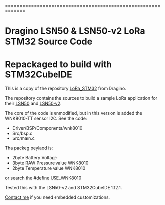 =============================================================
# Dragino LSN50 & LSN50-v2 LoRa STM32 Source Code
  Repackaged to build with STM32CubeIDE
=============================================================

This is a copy of the repository [LoRa_STM32](https://github.com/dragino/LoRa_STM32) from Dragino. 

The repository contains the sources to build a sample LoRa application for their [LSN50](http://www.dragino.com/products/lora/item/128-lsn50.html) 
and [LSN50-v2](https://www.dragino.com/products/lora-lorawan-end-node/item/155-lsn50-v2.html).

The core of the code is unmodified, but in this version is added the WNK8010-TT sensor I2C.
See the code:
- Driver/BSP/Components/wnk8010
- Src/bsp.c
- Src/main.c

Tha packeg peylaod is:
- 2byte Battery Voltage
- 3byte RAW Pressure value WNK8010
- 2byte Temperature value WNK8010

or search the #define USE_WNK8010

Tested this with the LSN50-v2 and STM32CubeIDE 1.12.1.

[Contact me](https://www.danielecortellazzi.it/contact/) if you need embedded customizations.
